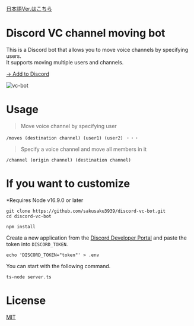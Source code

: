 [日本語Ver.はこちら](https://github.com/sakusaku3939/discord-vc-bot/blob/master/README_JA.md)
# Discord VC channel moving bot
This is a Discord bot that allows you to move voice channels by specifying users.  
It supports moving multiple users and channels.  

[→ Add to Discord](https://discord.com/api/oauth2/authorize?client_id=1044007415680598068&permissions=2164262912&scope=bot%20applications.commands)  

![vc-bot](https://user-images.githubusercontent.com/53967490/204147634-c96a0a1c-a938-457f-afda-93d12533b453.gif)

# Usage

> Move voice channel by specifying user
```
/moves (destination channel) (user1) (user2) ・・・
```

> Specify a voice channel and move all members in it
```
/channel (origin channel) (destination channel)
```

# If you want to customize
*Requires Node v16.9.0 or later

```
git clone https://github.com/sakusaku3939/discord-vc-bot.git
cd discord-vc-bot
```
```
npm install
```

Create a new application from the [Discord Developer Portal](https://discord.com/developers/applications) and paste the token into `DISCORD_TOKEN`.
```
echo 'DISCORD_TOKEN="token"' > .env
```
You can start with the following command.
```
ts-node server.ts
```

# License
[MIT](https://github.com/sakusaku3939/remove-slideshare-limit/blob/master/LICENSE)
